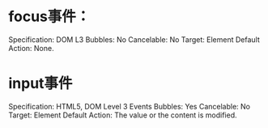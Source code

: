 # focus事件：
Specification: DOM L3
Bubbles: No
Cancelable: No
Target: Element
Default Action: None.

# input事件
Specification: HTML5, DOM Level 3 Events
Bubbles: Yes
Cancelable: No
Target: Element
Default Action: The value or the content is modified.

